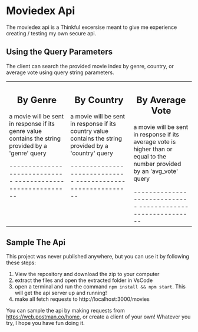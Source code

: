 # Moviedex Api

The moviedex api is a Thinkful excersise meant to give me experience creating / testing my own secure api. 

## Using the Query Parameters
The client can search the provided movie index by genre, country, or average vote using query string parameters. 

<table>
<tr>
<td valign="top" width="33%">
<h2 align="center">By Genre</h2>
<p>a movie will be sent in response if its genre value contains the string provided by a 'genre' query</p>
-----------------------------
-----------------------------

</td>
<td valign="top" width="34%">
<h2 align="center">By Country</h2>
<p>a movie will be sent in response if its country value contains the string provided by a 'country' query</p>
-----------------------------
-----------------------------
  
</td>

<td valign="top" width="33%">
<h2 align="center">By Average Vote</h2>
<p>a movie will be sent in response if its average vote is higher than or equal to the number provided by an 'avg_vote' query</p>
-----------------------------
-----------------------------

</td>
</tr>
</table>


## Sample The Api

This project was never published anywhere, but you can use it by following these steps:

1. View the repository and download the zip to your computer
2. extract the files and open the extracted folder in VsCode 
3. open a terminal and run the command `npm install && npm start`. This will get the api server up and running!
4. make all fetch requests to http://localhost:3000/movies

You can sample the api by making requests from https://web.postman.co/home, or create a client of your own! Whatever you try, I hope you have fun doing it.
